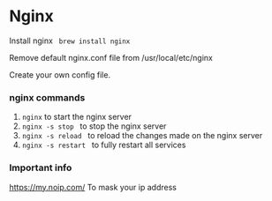 # Nginx
Install nginx ``` brew install nginx```

Remove default nginx.conf file from /usr/local/etc/nginx

Create your own config file.

### nginx commands

1. ```nginx``` to start the nginx server
2. ```nginx -s stop ``` to stop the nginx server
3. ```nginx -s reload ``` to reload the changes made on the nginx server
4. ```nginx -s restart ``` to fully restart all services 

### Important info
https://my.noip.com/ To mask your ip address
